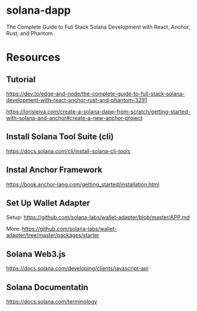 # solana-dapp
The Complete Guide to Full Stack Solana Development with React, Anchor, Rust, and Phantom

# Resources
## Tutorial
https://dev.to/edge-and-node/the-complete-guide-to-full-stack-solana-development-with-react-anchor-rust-and-phantom-3291

https://lorisleiva.com/create-a-solana-dapp-from-scratch/getting-started-with-solana-and-anchor#create-a-new-anchor-project

## Install Solana Tool Suite (cli)

https://docs.solana.com/cli/install-solana-cli-tools

## Instal Anchor Framework

https://book.anchor-lang.com/getting_started/installation.html

## Set Up Wallet Adapter

Setup: https://github.com/solana-labs/wallet-adapter/blob/master/APP.md

More: https://github.com/solana-labs/wallet-adapter/tree/master/packages/starter

## Solana Web3.js

https://docs.solana.com/developing/clients/javascript-api

## Solana Documentatin

https://docs.solana.com/terminology
